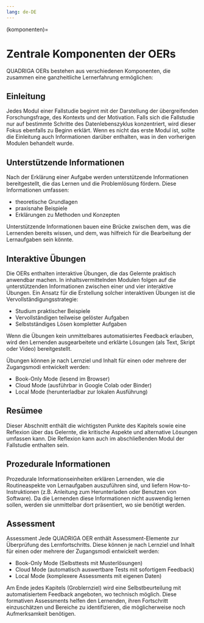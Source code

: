```yaml
---
lang: de-DE
---
```

(komponenten)=
# Zentrale Komponenten der OERs

QUADRIGA OERs bestehen aus verschiedenen Komponenten, die zusammen eine ganzheitliche Lernerfahrung ermöglichen:

## Einleitung
Jedes Modul einer Fallstudie beginnt mit der Darstellung der übergreifenden Forschungsfrage, des Kontexts und der Motivation. Falls sich die Fallstudie nur auf bestimmte Schritte des Datenlebenszyklus konzentriert, wird dieser Fokus ebenfalls zu Beginn erklärt. Wenn es nicht das erste Modul ist, sollte die Einleitung auch Informationen darüber enthalten, was in den vorherigen Modulen behandelt wurde.

## Unterstützende Informationen
Nach der Erklärung einer Aufgabe werden unterstützende Informationen bereitgestellt, die das Lernen und die Problemlösung fördern. Diese Informationen umfassen:

- theoretische Grundlagen
- praxisnahe Beispiele
- Erklärungen zu Methoden und Konzepten

Unterstützende Informationen bauen eine Brücke zwischen dem, was die Lernenden bereits wissen, und dem, was hilfreich für die Bearbeitung der Lernaufgaben sein könnte.

## Interaktive Übungen

Die OERs enthalten interaktive Übungen, die das Gelernte praktisch anwendbar machen. In inhaltsvermittelnden Modulen folgen auf die unterstützenden Informationen zwischen einer und vier interaktive Übungen.
Ein Ansatz für die Erstellung solcher interaktiven Übungen ist die Vervollständigungsstrategie:

- Studium praktischer Beispiele
- Vervollständigen teilweise gelöster Aufgaben
- Selbstständiges Lösen kompletter Aufgaben

Wenn die Übungen kein unmittelbares automatisiertes Feedback erlauben, wird den Lernenden ausgearbeitete und erklärte Lösungen (als Text, Skript oder Video) bereitgestellt.

Übungen können je nach Lernziel und Inhalt für einen oder mehrere der Zugangsmodi entwickelt werden:

- Book-Only Mode (lesend im Browser)
- Cloud Mode (ausführbar in Google Colab oder Binder)
- Local Mode (herunterladbar zur lokalen Ausführung)

## Resümee 
Dieser Abschnitt enthält die wichtigsten Punkte des Kapitels sowie eine Reflexion über das Gelernte, die kritische Aspekte und alternative Lösungen umfassen kann. Die Reflexion kann auch im abschließenden Modul der Fallstudie enthalten sein.

## Prozedurale Informationen
Prozedurale Informationseinheiten erklären Lernenden, wie die Routineaspekte von Lernaufgaben auszuführen sind, und liefern How-to-Instruktionen (z.B. Anleitung zum Herunterladen oder Benutzen von Software). Da die Lernenden diese Informationen nicht auswendig lernen sollen, werden sie unmittelbar dort präsentiert, wo sie benötigt werden.

## Assessment
Assessment
Jede QUADRIGA OER enthält Assessment-Elemente zur Überprüfung des Lernfortschritts. Diese können je nach Lernziel und Inhalt für einen oder mehrere der Zugangsmodi entwickelt werden:

- Book-Only Mode (Selbsttests mit Musterlösungen)
- Cloud Mode (automatisch auswertbare Tests mit sofortigem Feedback)
- Local Mode (komplexere Assessments mit eigenen Daten)

Am Ende jedes Kapitels (Groblernziel) wird eine Selbstbeurteilung mit automatisiertem Feedback angeboten, wo technisch möglich. Diese formativen Assessments helfen den Lernenden, ihren Fortschritt einzuschätzen und Bereiche zu identifizieren, die möglicherweise noch Aufmerksamkeit benötigen.
